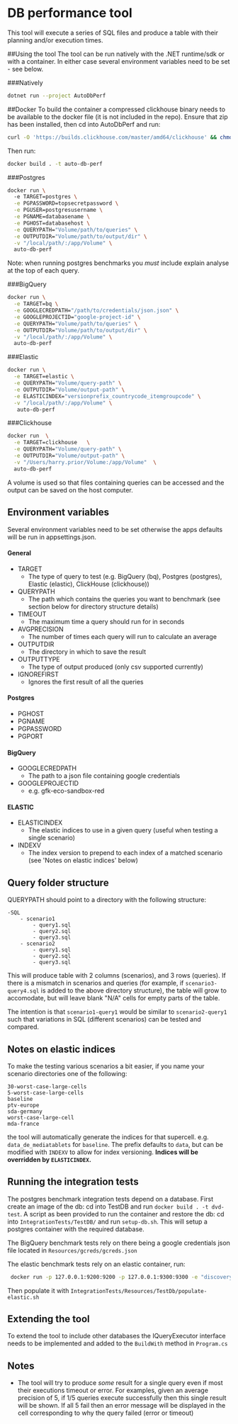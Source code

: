 # DB performance tool

This tool will execute a series of SQL files and produce a table with their planning and/or execution times.

##Using the tool
The tool can be run natively with the .NET runtime/sdk or with a container. In either case
several environment variables need to be set - see below.

###Natively
```bash
dotnet run --project AutoDbPerf 
```

##Docker
To build the container a compressed clickhouse binary needs to be available to the docker file (it is not included in the repo).
Ensure that zip has been installed, then cd into AutoDbPerf and run:
```bash
curl -O 'https://builds.clickhouse.com/master/amd64/clickhouse' && chmod a+x clickhouse && zip clickhouse clickhouse
```
Then run:
```bash
docker build . -t auto-db-perf
```
###Postgres 
```bash
docker run \ 
  -e TARGET=postgres \
  -e PGPASSWORD=topsecretpassword \
  -e PGUSER=postgresusername \
  -e PGNAME=databasename \
  -e PGHOST=databasehost \
  -e QUERYPATH="Volume/path/to/queries" \
  -e OUTPUTDIR="Volume/path/to/output/dir" \
  -v "/local/path/:/app/Volume" \
  auto-db-perf
```
Note: when running postgres benchmarks you *must* include explain analyse at the top of each query.

###BigQuery
```bash
docker run \
  -e TARGET=bq \
  -e GOOGLECREDPATH="/path/to/credentials/json.json" \
  -e GOOGLEPROJECTID="google-project-id" \
  -e QUERYPATH="Volume/path/to/queries" \
  -e OUTPUTDIR="Volume/path/to/output/dir" \
  -v "/local/path/:/app/Volume" \
  auto-db-perf
````
###Elastic

```bash
docker run \
  -e TARGET=elastic \
  -e QUERYPATH="Volume/query-path" \
  -e OUTPUTDIR="Volume/output-path" \
  -e ELASTICINDEX="versionprefix_countrycode_itemgroupcode" \
  -v "/local/path/:/app/Volume" \
   auto-db-perf 
```

###Clickhouse
```bash
docker run  \
  -e TARGET=clickhouse   \
  -e QUERYPATH="Volume/query-path" \
  -e OUTPUTDIR="Volume/output-path" \
  -v "/Users/harry.prior/Volume:/app/Volume"  \
  auto-db-perf 
```

A volume is used so that files containing queries can be accessed 
and the output can be saved on the host computer. 

## Environment variables
Several environment variables need to be set otherwise the apps defaults will be run in appsettings.json.
#### General
  - TARGET
    - The type of query to test (e.g. BigQuery (bq), Postgres (postgres), Elastic (elastic), ClickHouse (clickhouse))
  - QUERYPATH
    - The path which contains the queries you want to benchmark (see section below for directory structure details)
  - TIMEOUT
    - The maximum time a query should run for in seconds 
  - AVGPRECISION
    - The number of times each query will run to calculate an average 
  - OUTPUTDIR
    - The directory in which to save the result
  - OUTPUTTYPE
    - The type of output produced (only csv supported currently)
  - IGNOREFIRST
    - Ignores the first result of all the queries
#### Postgres
  - PGHOST
  - PGNAME
  - PGPASSWORD
  - PGPORT
#### BigQuery
  - GOOGLECREDPATH
    - The path to a json file containing google credentials
  - GOOGLEPROJECTID
    - e.g. gfk-eco-sandbox-red
#### ELASTIC
  - ELASTICINDEX
    - The elastic indices to use in a given query (useful when testing a single scenario)
  - INDEXV
    - The index version to prepend to each index of a matched scenario (see 'Notes on elastic indices' below)

## Query folder structure

QUERYPATH should point to a directory with the following structure:

```
-SQL
    - scenario1
        - query1.sql
        - query2.sql
        - query3.sql
    - scenario2
        - query1.sql
        - query2.sql
        - query3.sql
```

This will produce table with 2 columns (scenarios), and 3 rows (queries). If there is a mismatch in scenarios and
queries (for example, if `scenario3-query4.sql` is added to the above directory structure), the table will grow to
accomodate, but will leave blank "N/A" cells for empty parts of the table.

The intention is that `scenario1-query1` would be similar to `scenario2-query1` such that variations in SQL (different
scenarios) can be tested and compared.

## Notes on elastic indices
To make the testing various scenarios a bit easier, if you name your scenario directories one of the following:
```
30-worst-case-large-cells
5-worst-case-large-cells
baseline
ptv-europe
sda-germany
worst-case-large-cell
mda-france
```
the tool will automatically generate the indices for that supercell. e.g. `data_de_mediatablets` for `baseline`.
The prefix defaults to `data`, but can be modified with `INDEXV` to allow for index versioning.
**Indices will be overridden by `ELASTICINDEX`.**

## Running the integration tests

The postgres benchmark integration tests depend on a database. First create an image of the db: cd into TestDB and
run `docker build . -t dvd-test`. A script as been provided to run the container and restore the db: cd
into `IntegrationTests/TestDB/`
and run `setup-db.sh`. This will setup a postgres container with the required database.

The BigQuery benchmark tests rely on there being a google credentials json file located in `Resources/gcreds/gcreds.json`

The elastic benchmark tests rely on an elastic container, run:

```bash
 docker run -p 127.0.0.1:9200:9200 -p 127.0.0.1:9300:9300 -e "discovery.type=single-node" --name elastic-test docker.elastic.co/elasticsearch/elasticsearch:7.15.2 
```
Then populate it with `IntegrationTests/Resources/TestDb/populate-elastic.sh`

## Extending the tool

To extend the tool to include other databases the IQueryExecutor interface needs to be implemented
and added to the `BuildWith` method in `Program.cs`


## Notes

- The tool will try to produce *some* result for a single query even if most their executions timeout or error. For
  examples, given an average precision of 5, if 1/5 queries execute successfully then this single result will be shown.
  If all 5 fail then an error message will be displayed in the cell corresponding to why the query failed (error or
  timeout)

